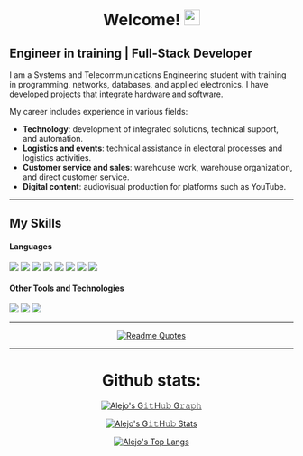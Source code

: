 <h1 align="center">
  Welcome!
  <img src="https://media.giphy.com/media/hvRJCLFzcasrR4ia7z/giphy.gif" width="28">
</h1>

## Engineer in training | Full-Stack Developer

I am a Systems and Telecommunications Engineering student with training in programming, networks, databases, and applied electronics. I have developed projects that integrate hardware and software.

My career includes experience in various fields:

- **Technology**: development of integrated solutions, technical support, and automation.
- **Logistics and events**: technical assistance in electoral processes and logistics activities.
- **Customer service and sales**: warehouse work, warehouse organization, and direct customer service.
- **Digital content**: audiovisual production for platforms such as YouTube.

---

## My Skills

<h4> Languages </h4>
<span> 
  <img src="https://img.shields.io/badge/HTML5-E34F26?style=for-the-badge&logo=html5&logoColor=white">
  <img src="https://img.shields.io/badge/CSS3-1572B6?style=for-the-badge&logo=css3&logoColor=white">
  <img src="https://img.shields.io/badge/JavaScript-F7DF1E?style=for-the-badge&logo=javascript&logoColor=black">
  <img src="https://img.shields.io/badge/Java-ED8B00?style=for-the-badge&logo=java&logoColor=white">
  <img src="https://img.shields.io/badge/c%23-%23239120.svg?style=for-the-badge&logo=csharp&logoColor=white">
  <img src="https://img.shields.io/badge/python-3670A0?style=for-the-badge&logo=python&logoColor=ffdd54">
  <img src= "https://img.shields.io/badge/typescript-%23007ACC.svg?style=for-the-badge&logo=typescript&logoColor=white">
  <img src= "https://img.shields.io/badge/-Arduino-00979D?style=for-the-badge&logo=Arduino&logoColor=white">
 </span>
<h4> Other Tools and Technologies </h4>
<span>
  <img src="https://img.shields.io/badge/Git-F05032?style=for-the-badge&logo=git&logoColor=white">
  <img src="https://img.shields.io/badge/MySQL-00000F?style=for-the-badge&logo=mysql&logoColor=white">
  <img src="https://img.shields.io/badge/MongoDB-%234ea94b.svg?style=for-the-badge&logo=mongodb&logoColor=white">
</span>

---

<div align="center">
 
[![Readme Quotes](https://quotes-github-readme.vercel.app/api?author=%22La%20Familia%20de%20Futuro%22&theme=dark&type=horizontal&quote=%22Del%20fracaso%20se%20aprende,%20del%20%C3%A9xito%20no%20mucho%22)](https://github.com/piyushsuthar/github-readme-quotes)

</div>

---

<h1 align="center">Github stats:</h1>

<div align="center">

[![Alejo's G𝚒𝚝H𝚞𝚋 G𝚛𝚊𝚙𝚑](https://github-readme-stats.vercel.app/api?username=alejandro-diaz-osorio&show_icons=true&theme=dark)](https://github.com/alejandro-diaz-osorio)

[![Alejo's G𝚒𝚝H𝚞𝚋 Stats](https://github-readme-streak-stats.herokuapp.com/?user=alejandro-diaz-osorio&theme=dark)](https://github.com/alejandro-diaz-osorio)

[![Alejo's Top Langs](https://github-readme-stats.vercel.app/api/top-langs/?username=alejandro-diaz-osorio&theme=dark)](https://github.com/alejandro-diaz-osorio)

</div>
